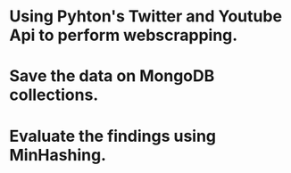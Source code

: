 # Using Pyhton's Twitter and Youtube Api to perform webscrapping.
# Save the data on MongoDB collections.
# Evaluate the findings using MinHashing.
